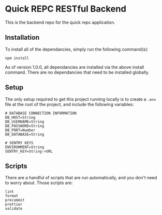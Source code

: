 # Quick REPC RESTful Backend

This is the backend repo for the quick repc application.

## Installation

To install all of the dependancies, simply run the following command(s):

```
npm install
```

As of version 1.0.0, all dependancies are installed via the above install command. There are no
dependancies that need to be installed globally.

## Setup

The only setup required to get this project running locally is to create a `.env` file at the root
of the project, and include the following variables:

```
# DATABASE CONNECTION INFORMATION
DB_HOST=String
DB_USERNAME=String
DB_PASSWORD=String
DB_PORT=Number
DB_DATABASE=String

# SENTRY KEYS
ENVIRONMENT=String
SENTRY_KEY=String->URL
```

## Scripts

There are a handful of scripts that are run automatically, and you don't need to worry about. Those
scripts are:

```
lint
format
precommit
prettier
validate
```
